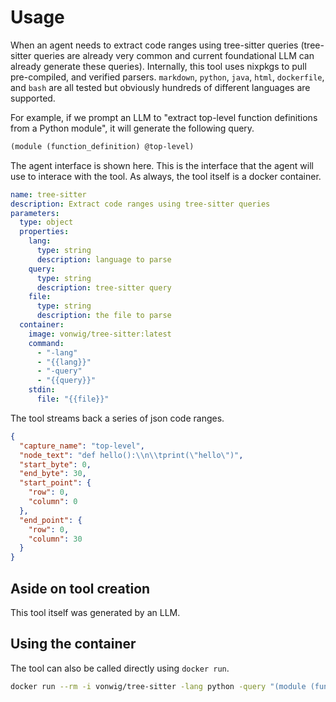 # Usage

When an agent needs to extract code ranges using tree-sitter queries (tree-sitter queries are already very common and current foundational LLM can already generate these queries).
Internally, this tool uses nixpkgs to pull pre-compiled, and verified parsers. `markdown`, `python`, `java`, `html`, `dockerfile`, and `bash` are all tested but obviously hundreds of different
languages are supported.

For example, if we prompt an LLM to "extract top-level function definitions from a Python module", it will generate the following query.

```lisp
(module (function_definition) @top-level)
```

The agent interface is shown here. This is the interface that the agent will use to interace with the tool.
As always, the tool itself is a docker container.

```yaml
name: tree-sitter
description: Extract code ranges using tree-sitter queries
parameters:
  type: object
  properties:
    lang:
      type: string
      description: language to parse
    query:
      type: string
      description: tree-sitter query
    file:
      type: string
      description: the file to parse
  container:
    image: vonwig/tree-sitter:latest
    command:
      - "-lang"
      - "{{lang}}"
      - "-query"
      - "{{query}}"
    stdin:
      file: "{{file}}"
```

The tool streams back a series of json code ranges.

```json
{
  "capture_name": "top-level",
  "node_text": "def hello():\\n\\tprint(\"hello\")",
  "start_byte": 0,
  "end_byte": 30,
  "start_point": {
    "row": 0,
    "column": 0
  },
  "end_point": {
    "row": 0,
    "column": 30
  }
}
```

## Aside on tool creation

This tool itself was generated by an LLM.

## Using the container

The tool can also be called directly using `docker run`.

```sh
docker run --rm -i vonwig/tree-sitter -lang python -query "(module (function_definition) @top-level)" < <(echo "def hello():\n\tprint(\"hello\")")
```

